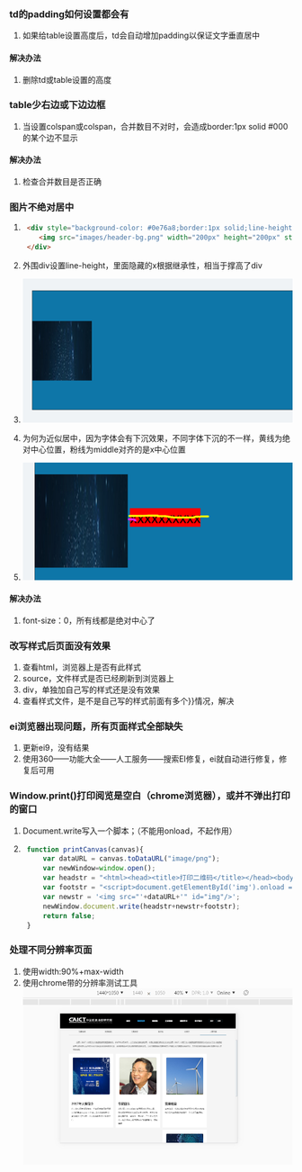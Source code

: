 ### td的padding如何设置都会有

1. 如果给table设置高度后，td会自动增加padding以保证文字垂直居中

#### 解决办法

1. 删除td或table设置的高度

### table少右边或下边边框

1. 当设置colspan或colspan，合并数目不对时，会造成border:1px solid #000的某个边不显示

#### 解决办法

1. 检查合并数目是否正确



### 图片不绝对居中

1. ```html
	<div style="background-color: #0e76a8;border:1px solid;line-height: 400px;">
	   <img src="images/header-bg.png" width="200px" height="200px" style="vertical-align: middle">
	</div>
	```

2. 外围div设置line-height，里面隐藏的x根据继承性，相当于撑高了div

3. ![1536292910456](问题处理.assets/1536292910456.png)

4. 为何为近似居中，因为字体会有下沉效果，不同字体下沉的不一样，黄线为绝对中心位置，粉线为middle对齐的是x中心位置

5. ![1536292924855](问题处理.assets/1536292924855.png)

####  解决办法

1. font-size：0，所有线都是绝对中心了 

### 改写样式后页面没有效果

1. 查看html，浏览器上是否有此样式
2. source，文件样式是否已经刷新到浏览器上
3. div，单独加自己写的样式还是没有效果
4. 查看样式文件，是不是自己写的样式前面有多个}}情况，解决

### ei浏览器出现问题，所有页面样式全部缺失

1. 更新ei9，没有结果
2. 使用360——功能大全——人工服务——搜索EI修复，ei就自动进行修复，修复后可用

### Window.print()打印阅览是空白（chrome浏览器），或并不弹出打印的窗口

1. Document.write写入一个脚本；（不能用onload，不起作用）

2. ```javascript
	function printCanvas(canvas){
	    var dataURL = canvas.toDataURL("image/png");
	    var newWindow=window.open();
	    var headstr = "<html><head><title>打印二维码</title></head><body>";
	    var footstr = "<script>document.getElementById('img').onload = function () {window.print()}</script></body>";
	    var newstr = '<img src="'+dataURL+'" id="img"/>';
	    newWindow.document.write(headstr+newstr+footstr);
	    return false;
	}
	```

### 处理不同分辨率页面

1. 使用width:90%+max-width
2. 使用chrome带的分辨率测试工具![1537332672083](问题处理.assets/1537332672083.png)